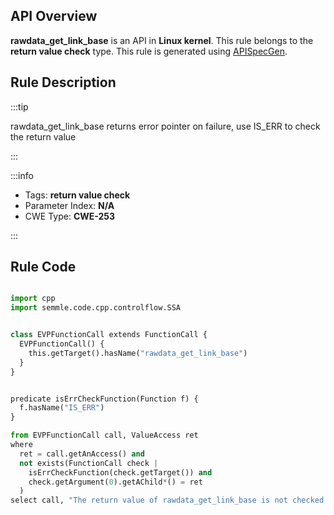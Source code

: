 ---
---


## API Overview
**rawdata_get_link_base** is an API in **Linux kernel**. This rule belongs to the **return value check** type. This rule is generated using [APISpecGen](../../tools/APISpecGen).
## Rule Description

:::tip

rawdata_get_link_base returns error pointer on failure, use IS_ERR to check the return value

:::

:::info

- Tags: **return value check**
- Parameter Index: **N/A**
- CWE Type: **CWE-253**

:::

## Rule Code
```python

import cpp
import semmle.code.cpp.controlflow.SSA


class EVPFunctionCall extends FunctionCall {
  EVPFunctionCall() {
    this.getTarget().hasName("rawdata_get_link_base")
  }
}


predicate isErrCheckFunction(Function f) {
  f.hasName("IS_ERR") 
}

from EVPFunctionCall call, ValueAccess ret
where
  ret = call.getAnAccess() and
  not exists(FunctionCall check |
    isErrCheckFunction(check.getTarget()) and
    check.getArgument(0).getAChild*() = ret
  )
select call, "The return value of rawdata_get_link_base is not checked with IS_ERR."
    
```